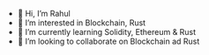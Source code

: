 - 👋 Hi, I’m Rahul
- 👀 I’m interested in Blockchain, Rust
- 🌱 I’m currently learning Solidity, Ethereum & Rust
- 💞️ I’m looking to collaborate on Blockchain ad Rust

<!---
rahulrajish/rahulrajish is a ✨ special ✨ repository because its `README.md` (this file) appears on your GitHub profile.
You can click the Preview link to take a look at your changes.
--->
